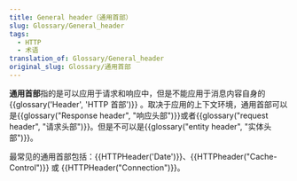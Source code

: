 ```yaml
---
title: General header（通用首部）
slug: Glossary/General_header
tags:
  - HTTP
  - 术语
translation_of: Glossary/General_header
original_slug: Glossary/通用首部
---
```

**通用首部**指的是可以应用于请求和响应中，但是不能应用于消息内容自身的 {{glossary('Header', 'HTTP 首部')}} 。取决于应用的上下文环境，通用首部可以是{{glossary("Response header", "响应头部")}}或者{{glossary("request header", "请求头部")}}。但是不可以是{{glossary("entity header", "实体头部")}}。

最常见的通用首部包括：{{HTTPHeader('Date')}}、{{HTTPheader("Cache-Control")}} 或 {{HTTPHeader("Connection")}}。
